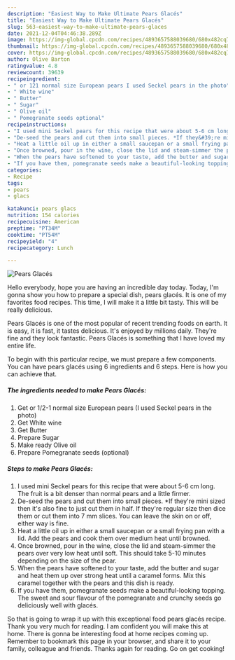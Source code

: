```yaml
---
description: "Easiest Way to Make Ultimate Pears Glacés"
title: "Easiest Way to Make Ultimate Pears Glacés"
slug: 563-easiest-way-to-make-ultimate-pears-glaces
date: 2021-12-04T04:46:38.289Z
image: https://img-global.cpcdn.com/recipes/4893657588039680/680x482cq70/pears-glaces-recipe-main-photo.jpg
thumbnail: https://img-global.cpcdn.com/recipes/4893657588039680/680x482cq70/pears-glaces-recipe-main-photo.jpg
cover: https://img-global.cpcdn.com/recipes/4893657588039680/680x482cq70/pears-glaces-recipe-main-photo.jpg
author: Olive Barton
ratingvalue: 4.8
reviewcount: 39639
recipeingredient:
- " or 121 normal size European pears I used Seckel pears in the photo"
- " White wine"
- " Butter"
- " Sugar"
- " Olive oil"
- " Pomegranate seeds optional"
recipeinstructions:
- "I used mini Seckel pears for this recipe that were about 5-6 cm long. The fruit is a bit denser than normal pears and a little firmer."
- "De-seed the pears and cut them into small pieces. *If they&#39;re mini sized then it&#39;s also fine to just cut them in half. If they&#39;re regular size then dice them or cut them into 7 mm slices. You can leave the skin on or off, either way is fine."
- "Heat a little oil up in either a small saucepan or a small frying pan with a lid. Add the pears and cook them over medium heat until browned."
- "Once browned, pour in the wine, close the lid and steam-simmer the pears over very low heat until soft. This should take 5-10 minutes depending on the size of the pear."
- "When the pears have softened to your taste, add the butter and sugar and heat them up over strong heat until a caramel forms. Mix this caramel together with the pears and this dish is ready."
- "If you have them, pomegranate seeds make a beautiful-looking topping. The sweet and sour flavour of the pomegranate and crunchy seeds go deliciously well with glacés."
categories:
- Recipe
tags:
- pears
- glacs

katakunci: pears glacs 
nutrition: 154 calories
recipecuisine: American
preptime: "PT34M"
cooktime: "PT54M"
recipeyield: "4"
recipecategory: Lunch

---
```



![Pears Glacés](https://img-global.cpcdn.com/recipes/4893657588039680/680x482cq70/pears-glaces-recipe-main-photo.jpg)

Hello everybody, hope you are having an incredible day today. Today, I'm gonna show you how to prepare a special dish, pears glacés. It is one of my favorites food recipes. This time, I will make it a little bit tasty. This will be really delicious.



Pears Glacés is one of the most popular of recent trending foods on earth. It is easy, it is fast, it tastes delicious. It's enjoyed by millions daily. They're fine and they look fantastic. Pears Glacés is something that I have loved my entire life.


To begin with this particular recipe, we must prepare a few components. You can have pears glacés using 6 ingredients and 6 steps. Here is how you can achieve that.

<!--inarticleads1-->

##### The ingredients needed to make Pears Glacés:

1. Get  or 1/2-1 normal size European pears (I used Seckel pears in the photo)
1. Get  White wine
1. Get  Butter
1. Prepare  Sugar
1. Make ready  Olive oil
1. Prepare  Pomegranate seeds (optional)




<!--inarticleads2-->

##### Steps to make Pears Glacés:

1. I used mini Seckel pears for this recipe that were about 5-6 cm long. The fruit is a bit denser than normal pears and a little firmer.
1. De-seed the pears and cut them into small pieces. *If they&#39;re mini sized then it&#39;s also fine to just cut them in half. If they&#39;re regular size then dice them or cut them into 7 mm slices. You can leave the skin on or off, either way is fine.
1. Heat a little oil up in either a small saucepan or a small frying pan with a lid. Add the pears and cook them over medium heat until browned.
1. Once browned, pour in the wine, close the lid and steam-simmer the pears over very low heat until soft. This should take 5-10 minutes depending on the size of the pear.
1. When the pears have softened to your taste, add the butter and sugar and heat them up over strong heat until a caramel forms. Mix this caramel together with the pears and this dish is ready.
1. If you have them, pomegranate seeds make a beautiful-looking topping. The sweet and sour flavour of the pomegranate and crunchy seeds go deliciously well with glacés.




So that is going to wrap it up with this exceptional food pears glacés recipe. Thank you very much for reading. I am confident you will make this at home. There is gonna be interesting food at home recipes coming up. Remember to bookmark this page in your browser, and share it to your family, colleague and friends. Thanks again for reading. Go on get cooking!
